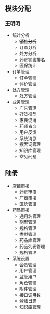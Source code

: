 ## 模块分配
### 王明明
* 统计分析
  * ~~销售分析~~
  * 订单分析
  * 处方分析
  * 药房销售排名
  * 医保统计
* 订单管理
  * 订单管理
  * 评价管理
* 处方管理
  * 处方管理
* 业务管理
  * 广告管理
  * 好货推荐
  * 惠民促销
  * 药师咨询
  * 用户反馈
  * 系统消息
  * 搜索词管理
  * 知识库管理
  * 常见问题
## 陆倩
* 店铺审核
  * ~~药房审核~~
  * 厂商审核
  * ~~医院管理~~
* 药品审核
  * 通用名管理
  * 剂型管理
  * 规格管理
  * 类型管理
  * 药品库管理
  * 药品列表管理
  * 规格管理
* 系统设置
  * 会员管理
  * 用户管理
  * 监管用户
  * 角色管理
  * 附件管理
  * 接口调用数
  * 登陆日志
  * 知识库管理
